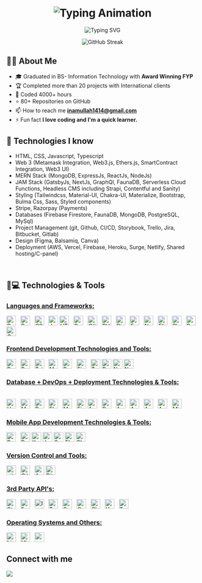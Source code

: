 <h1 align="center">
  <img src="https://readme-typing-svg.herokuapp.com?font=Fira+Code&size=30&pause=1000&color=f077f2&center=true&width=435&lines=Hi+👋,+I'm+INAAM+ULLAH" alt="Typing Animation">
</h1>

<p align="center">
  <img src="https://readme-typing-svg.herokuapp.com?font=Fira+Code&size=22&pause=1000&color=f077f2&center=true&width=600&lines=A+passionate+Full-Stack+polyglot+Ninja+Monkey" alt="Typing SVG">
</p>

<p align="center">
  <img src="https://github-readme-streak-stats.herokuapp.com/?user=Inaam-ullah&theme=dark&hide_border=false" alt="GitHub Streak">
</p>

## 🙋‍♂️ About Me

- 🎓 Graduated in BS- Information Technology with **Award Winning FYP**
- 🏆 Completed more than 20 projects with International clients
- 🤠 Coded 4000+ hours
- ⭐ 80+ Repositories on GitHub
- 📫 How to reach me **<inamullah1414@gmail.com>**
- ⚡ Fun fact **I love coding and I'm a quick learner.**

## 🚀 Technologies I know

- HTML, CSS, Javascript, Typescript
- Web 3 (Metamask Integration, Web3.js, Ethers.js, SmartContract Integration, Web3 UI)
- MERN Stack (MongoDB, ExpressJs, ReactJs, NodeJs)
- JAM Stack (GatsbyJs, NextJs, GraphQl, FaunaDB, Serverless Cloud Functions, Headless CMS including Strapi, Contentful and Sanity)
- Styling (Tailwindcss, Material-UI, Chakra-UI, Materialize, Bootstrap, Bulma Css, Sass, Styled components)
- Stripe, Razorpay (Payments)
- Databases (Firebase Firestore, FaunaDB, MongoDB, PostgreSQL, MySql)
- Project Management (git, Github, CI/CD, Storybook, Trello, Jira, Bitbucket, Gitlab)
- Design (Figma, Balsamiq, Canva)
- Deployment (AWS, Vercel, Firebase, Heroku, Surge, Netlify, Shared hosting/C-panel)

<br/>

## 🚀💻 Technologies & Tools

### <u> Languages and Frameworks: </u>

<span>
  <img src="https://img.shields.io/badge/Ruby-CC342D?style=for-the-badge&logo=ruby&logoColor=white" alt="Ruby logo" title="Ruby" height="25" />
</span>
&nbsp;
<span>
  <img src="https://img.shields.io/badge/Ruby%20on%20Rails-red?style=for-the-badge&logo=ruby-on-rails" alt="Ruby on Rails" title="HTML5" height="25" />
</span>
&nbsp;
<span>
  <img src="https://img.shields.io/badge/CSS3-1572B6?style=for-the-badge&logo=css3&logoColor=white" alt="CSS3 logo" title="CSS3" height="25" />
</span>
&nbsp;
<span>
  <img src="https://img.shields.io/badge/JavaScript-323330?style=for-the-badge&logo=javascript&logoColor=F7DF1E" alt="JavaScript logo" title="JavaScript" height="25" />
</span>
<span>
  <img src="https://img.shields.io/badge/HTML-E34F26?style=for-the-badge&logo=html5&logoColor=white" alt="HTML logo" title="HTML" height="25" />
</span>
&nbsp;
<span>
  <img src="https://img.shields.io/badge/Python-3776AB?style=for-the-badge&logo=python&logoColor=white" alt="Python logo" title="Python" height="25" />
</span>
&nbsp;
<span>
  <img src="https://img.shields.io/badge/C%23-.NET-239120?style=for-the-badge&logo=c-sharp&logoColor=white" alt="C# .NET logo" title="C# .NET" height="25" />
</span>
&nbsp;
<span>
  <img src="https://img.shields.io/badge/PHP-777BB4?style=for-the-badge&logo=php&logoColor=white" alt="PHP logo" title="PHP" height="25" />
</span>
&nbsp;
<span>
  <img src="https://img.shields.io/badge/Django-092E20?style=for-the-badge&logo=django&logoColor=white" alt="Django logo" title="Django" height="25" />
</span>
&nbsp;
<span>
  <img src="https://img.shields.io/badge/Express.js-000000?style=for-the-badge&logo=express&logoColor=white" alt="Express.js logo" title="Express.js" height="25" />
</span>
&nbsp;
<span>
  <img src="https://img.shields.io/badge/Node.js-339933?style=for-the-badge&logo=node.js&logoColor=white" alt="Node.js logo" title="Node.js" height="25" />
</span>
&nbsp;
<span>
  <img src="https://img.shields.io/badge/Elixir-4B275F?style=for-the-badge&logo=elixir&logoColor=white" alt="Elixir logo" title="Elixir" height="25" />
</span>
&nbsp;
<span>
  <img src="https://img.shields.io/badge/Phoenix-5B4638?style=for-the-badge&logo=phoenix&logoColor=E95420" alt="Phoenix logo" title="Phoenix" height="25" />
</span>
&nbsp;
<span>
  <img src="https://img.shields.io/badge/Rust-000000?style=for-the-badge&logo=rust&logoColor=white" alt="Rust logo" title="Rust" height="25" />
</span>
&nbsp;
<span>
  <img src="https://img.shields.io/badge/GraphQL-E10098?style=for-the-badge&logo=graphql&logoColor=white" alt="GraphQL logo" title="GraphQL" height="25" />
</span>

### <u> Frontend Development Technologies and Tools: </u>

<span>
  <img src="https://img.shields.io/badge/React-20232A?style=for-the-badge&logo=react&logoColor=61DAFB" alt="ReactJS logo" title="ReactJS" height="25" />
</span>
&nbsp;
<span>
  <img src="https://img.shields.io/badge/Redux-593D88?style=for-the-badge&logo=redux&logoColor=white" alt="Redux logo" title="Redux" height="25" />
</span>
&nbsp;
<span>
  <img src="https://img.shields.io/badge/Tailwind_CSS-38B2AC?style=for-the-badge&logo=tailwind-css&logoColor=white" alt="TailwindCSS logo" title="TailwindCSS" height="25" />
</span>
&nbsp;
<span>
  <img src="https://img.shields.io/badge/Material%20UI-007FFF?style=for-the-badge&logo=mui&logoColor=white" alt="Material UI logo" title="Material UI" height="25" />
</span>
&nbsp;
<span>
  <img src="https://img.shields.io/badge/Bootstrap-563D7C?style=for-the-badge&logo=bootstrap&logoColor=white" alt="Bootstrap logo" title="Bootstrap" height="25" />
</span>
&nbsp;
<span>
  <img src="https://img.shields.io/badge/figma-563D7C?style=for-the-badge&logo=figma&logoColor=white" alt="Figma logo" title="Figma" height="25" />
</span>
&nbsp;
<span>
  <img src="https://img.shields.io/badge/TypeScript-3178C6?style=for-the-badge&logo=typescript&logoColor=white" alt="TypeScript logo" title="TypeScript" height="25" />
</span>
<span>
  <img src="https://img.shields.io/badge/Redux_Toolkit-764ABC?style=for-the-badge&logo=redux&logoColor=white" alt="Redux Toolkit logo" title="Redux Toolkit" height="25" />
</span>
<span>
  <img src="https://img.shields.io/badge/Next.js-000000?style=for-the-badge&logo=next.js&logoColor=white" alt="Next.js logo" title="Next.js" height="25" />
</span>
<span>
  <img src="https://img.shields.io/badge/Nest.js-E0234E?style=for-the-badge&logo=nestjs&logoColor=white" alt="Nest.js logo" title="Nest.js" height="25" />
</span>

### <u> Database + DevOps + Deployment Technologies & Tools: </u>

<br>

<span>
  <img src="https://img.shields.io/badge/Heroku-430098?style=for-the-badge&logo=heroku&logoColor=white" alt="Heroku logo" title="Heroku" height="25"/>
</span>
&nbsp;
<span>
  <img src="https://img.shields.io/badge/MongoDB-4EA94B?style=for-the-badge&logo=mongodb&logoColor=white" alt="MongoDB logo" title="MongoDB" height="25" />
</span>
&nbsp;
<span>
  <img src="https://img.shields.io/badge/PostgreSQL-4169E1?style=for-the-badge&logo=postgresql&logoColor=white" alt="PostgreSQL logo" title="PostgreSQL" height="25" />
</span>
&nbsp;
<span>
  <img src="https://img.shields.io/badge/Elasticsearch-005571?style=for-the-badge&logo=elasticsearch&logoColor=white" alt="Elasticsearch logo" title="Elasticsearch" height="25" />
</span>
&nbsp;
<span>
  <img src = "https://img.shields.io/badge/MySQL-005C84?style=for-the-badge&logo=mysql&logoColor=white" alt="MySQL logo" title="MySQL" height="25"/>
</span>
&nbsp;
<span>
  <img src="https://img.shields.io/badge/Firebase-FFCA28?style=for-the-badge&logo=firebase&logoColor=black" alt="Firebase logo" title="Firebase" height="25" />
</span>
<span>
  <img src="https://img.shields.io/badge/AWS%20Lambda-FF9900?style=for-the-badge&logo=amazon-aws&logoColor=white" alt="AWS Lambda logo" title="AWS Lambda" height="25" />
</span>
&nbsp;
<span>
  <img src="https://img.shields.io/badge/Docker-2CA5E0?style=for-the-badge&logo=docker&logoColor=white" alt="Docker logo" title="Docker Code" height="25" />
</span>
&nbsp;
<span>
  <img src="https://img.shields.io/badge/AWS-232F3E?style=for-the-badge&logo=amazon-aws&logoColor=white" alt="AWS logo" title="Amazon Web Services" height="25" />
</span>
&nbsp;
<span>
  <img src="https://img.shields.io/badge/Amazon%20RDS-232F3E?style=for-the-badge&logo=amazon-rds&logoColor=white" alt="Amazon RDS logo" title="Amazon RDS" height="25" />
</span>
&nbsp;
<span>
  <img src="https://img.shields.io/badge/AWS%20API%20Gateway-FF9900?style=for-the-badge&logo=amazon-aws&logoColor=white" alt="AWS API Gateway logo" title="AWS API Gateway" height="25" />
</span>
&nbsp;
<span>
  <img src="https://img.shields.io/badge/AWS%20Elastic%20Load%20Balancer-FF9900?style=for-the-badge&logo=amazon-aws&logoColor=white" alt="AWS Elastic Load Balancer logo" title="AWS Elastic Load Balancer" height="25" />
</span>
&nbsp;
<span>
  <img src="https://img.shields.io/badge/Microservices-333333?style=for-the-badge" alt="Microservices" title="Microservices" height="25" />
</span>
&nbsp;

### <u> Mobile App Development Technologies & Tools: </u>

<span>
  <img src="https://img.shields.io/badge/React-20232A?style=for-the-badge&logo=react&logoColor=61DAFB" alt="ReactJS logo" title="ReactJS" height="25" />
</span>
&nbsp;
<span>
  <img src="https://img.shields.io/badge/React_Native-20232A?style=for-the-badge&logo=react&logoColor=61DAFB" alt="React Native logo" title="React Native" height="25" />
</span>
<span>
  <img src="https://img.shields.io/badge/Kotlin-20232A?style=for-the-badge&logo=kotlin&logoColor=61DAFB" alt="Kotlin logo" title="Kotlin" height="25" />
</span>
<span>
  <img src="https://img.shields.io/badge/Java-007396?style=for-the-badge&logo=java&logoColor=white" alt="Java logo" title="Java" height="25" />
</span>
<span>
  <img src="https://img.shields.io/badge/Swift-FA7343?style=for-the-badge&logo=swift&logoColor=white" alt="Swift logo" title="Swift" height="25" />
</span>
<span>
  <img src="https://img.shields.io/badge/Flutter-02569B?style=for-the-badge&logo=flutter&logoColor=white" alt="Flutter logo" title="Flutter" height="25" />
</span>
<span>
  <img src="https://img.shields.io/badge/Objective--C-438eff?style=for-the-badge&logo=objective-c&logoColor=white" alt="Objective-C logo" title="Objective-C" height="25" />
</span>

### <u> Version Control and Tools:</u>

<span>
  <img src="https://img.shields.io/badge/GIT-E44C30?style=for-the-badge&logo=git&logoColor=white" alt="git logo" title="Git" height="25" />
</span>
&nbsp;
<span>
  <img src="https://img.shields.io/badge/GitHub-100000?style=for-the-badge&logo=github&logoColor=white" alt="Github logo" title="Github" height="25" />
</span>
&nbsp;
<span>
  <img src="https://img.shields.io/badge/Azure%20DevOps-0078D7?style=for-the-badge&logo=azure-devops&logoColor=white" alt="Azure DevOps logo" title="Azure DevOps" height="25" />
</span>
<span>
  <img src="https://img.shields.io/badge/Bitbucket-0052CC?style=for-the-badge&logo=bitbucket&logoColor=white" alt="Bitbucket logo" title="Bitbucket" height="25" />
</span>

### <u> 3rd Party API's:</u>

<span>
    <span>
      <img src="https://img.shields.io/badge/Stripe-008CDD?style=for-the-badge&logo=stripe&logoColor=white" alt="Stripe logo" title="Stripe" height="25" />
    </span>
</span>
&nbsp;
<span>
  <img src="https://img.shields.io/badge/Facebook-1877F2?style=for-the-badge&logo=facebook&logoColor=white" alt="Facebook logo" title="Facebook API" height="25" />
</span>
&nbsp;
<span>
  <img src="https://img.shields.io/badge/Instagram-E4405F?style=for-the-badge&logo=instagram&logoColor=white" alt="Instagram logo" title="Instagram" height="25" />
</span>
&nbsp;
<span>
  <img src="https://img.shields.io/badge/Twitter-1DA1F2?style=for-the-badge&logo=twitter&logoColor=white" alt="Twitter logo" title="Twitter" height="25" />
</span>
&nbsp;
<span>
  <img src="https://img.shields.io/badge/Swagger-85EA2D?style=for-the-badge&logo=swagger&logoColor=black" alt="Swagger logo" title="Swagger" height="25" />
</span>
&nbsp;
<span>
  <img src="https://img.shields.io/badge/Google%20APIs-4285F4?style=for-the-badge&logo=google&logoColor=white" alt="Google APIs logo" title="Google APIs" height="25" />
</span>
&nbsp;
<span>
  <img src="https://img.shields.io/badge/ClubReady-333333?style=for-the-badge" alt="ClubReady" title="ClubReady" height="25" />
</span>
&nbsp;
<span>
  <img src="https://img.shields.io/badge/HubSpot-FF7A59?style=for-the-badge&logo=hubspot&logoColor=white" alt="HubSpot" title="HubSpot" height="25" />
</span>
&nbsp;
<span>
  <img src="https://img.shields.io/badge/Twilio-F22F46?style=for-the-badge&logo=twilio&logoColor=white" alt="Twilio logo" title="Twilio" height="25" />
</span>

### <u> Operating Systems and Others:</u>

<span>
  <img src = "https://img.shields.io/badge/Linux-FCC624?style=for-the-badge&logo=linux&logoColor=black" alt="Linux Logo"  title="Linux" height="25"/>
</span>
&nbsp;
<span>
  <img src = "https://img.shields.io/badge/Ubuntu-E95420?style=for-the-badge&logo=ubuntu&logoColor=white" alt="Ubuntu Logo"  title="Ubuntu" height="25"/>
</span>
&nbsp;
<span>
  <img src="https://img.shields.io/badge/macOS-000000?style=for-the-badge&logo=apple&logoColor=white" alt="macOS logo" title="macOS" height="25" />
</span>

## Connect with me

<p align="left">
    <a href = "https://www.linkedin.com/in/inaam-ullah-2b21a3119/">
        <img src="https://img.icons8.com/fluent/48/000000/linkedin.png"/>
    </a>
</p>
